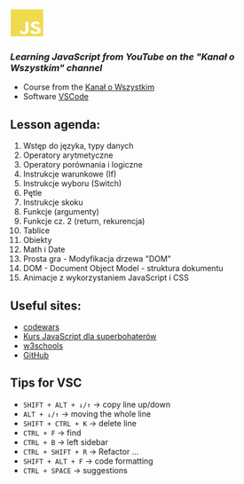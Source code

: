 

 <a href="#">
      <img alt="Logo do JavaScript" height="50" width="60" title="JavaScript" src="https://raw.githubusercontent.com/devicons/devicon/master/icons/javascript/javascript-plain.svg">
</a>

### *Learning JavaScript from YouTube on the "Kanał o Wszystkim" channel*

- Course from the [Kanał o Wszystkim](https://www.youtube.com/watch?v=Y5NpcJOM99A&list=PL6aekdNhY7DAnIsg_OoPaxB5kJV0pUJ99)  
- Software [VSCode](https://code.visualstudio.com/)  

## Lesson agenda:
1. Wstęp do języka, typy danych
2. Operatory arytmetyczne
3. Operatory porównania i logiczne
4. Instrukcje warunkowe (If)
5. Instrukcje wyboru (Switch)
6. Pętle
7. Instrukcje skoku
8. Funkcje (argumenty)
9. Funkcje cz. 2 (return, rekurencja)
10. Tablice
11. Obiekty
12. Math i Date
13. Prosta gra - Modyfikacja drzewa "DOM"
14. DOM - Document Object Model - struktura dokumentu
15. Animacje z wykorzystaniem JavaScript i CSS

## Useful sites:
- [codewars](https://www.codewars.com/users/AdamCegielka)
- [Kurs JavaScript dla superbohaterów](https://kursjs.pl/)
- [w3schools](https://my-learning.w3schools.com/tutorial/js)
- [GitHub](https://github.com/LinkedInLearning/javascript-essential-training-2832077)

## Tips for VSC
- `SHIFT + ALT + ↓/↑` -> copy line up/down 
- `ALT + ↓/↑` -> moving the whole line 
- `SHIFT + CTRL + K` -> delete line  
- `CTRL + F` -> find  
- `CTRL + B` -> left sidebar  
- `CTRL + SHIFT + R` -> Refactor ...
- `SHIFT + ALT + F` -> code formatting
- `CTRL + SPACE` -> suggestions